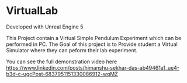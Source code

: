 # VirtualLab

Developed with Unreal Engine 5

This Project contain a Virtual Simple Pendulum Experiment which can be performed in PC.
The Goal of this project is to Provide student a Virtual Simulator where they can peform their lab experiment.

You can see the full demonstration video here https://www.linkedin.com/posts/himanshu-sekhar-das-ab49461a1_ue4-b3d-c-ugcPost-6837951151330086912-wqMZ




